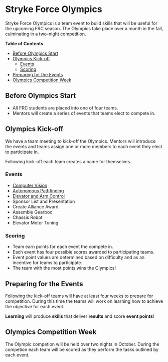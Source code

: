 # Stryke Force Olympics

Stryke Force Olympics is a team event to build skills that will be useful for
the upcoming FRC season. The Olympics take place over a month in the fall,
culminating in a two-night competition.

<!-- START doctoc generated TOC please keep comment here to allow auto update -->
<!-- DON'T EDIT THIS SECTION, INSTEAD RE-RUN doctoc TO UPDATE -->
**Table of Contents**

- [Before Olympics Start](#before-olympics-start)
- [Olympics Kick-off](#olympics-kick-off)
  - [Events](#events)
  - [Scoring](#scoring)
- [Preparing for the Events](#preparing-for-the-events)
- [Olympics Competition Week](#olympics-competition-week)

<!-- END doctoc generated TOC please keep comment here to allow auto update -->


## Before Olympics Start

- All FRC students are placed into one of four teams.
- Mentors will create a series of events that teams elect to compete in.

## Olympics Kick-off

We have a team meeting to kick-off the Olympics. Mentors will introduce the
events and teams assign one or more members to each event they elect to
participate in.

Following kick-off each team creates a name for themselves.

### Events

- [Computer Vision](./vision/README.md)
- [Autonomous Pathfinding](./path/README.md)
- [Elevator and Arm Control](./commands/README.md)
- Sponsor List and Presentation
- Create Alliance Award
- Assemble Gearbox
- Chassis Robot
- Elevator Motor Tuning

### Scoring

- Team earn points for each event the compete in.
- Each event has four possible scores awarded to participating teams.
- Event point values are determined based on difficulty and as an incentive for
  teams to participate.
- The team with the most points wins the Olympics!

## Preparing for the Events

Following the kick-off teams will have at least four weeks to prepare for
competition. During this time the teams will work on learning how to achieve
the objective for each event.

**Learning** will produce **skills** that deliver **results** and score **event
points**!

## Olympics Competition Week

The Olympic competion will be held over two nights in October. During the
competion each team will be scored as they perform the tasks outlined by each
event.
